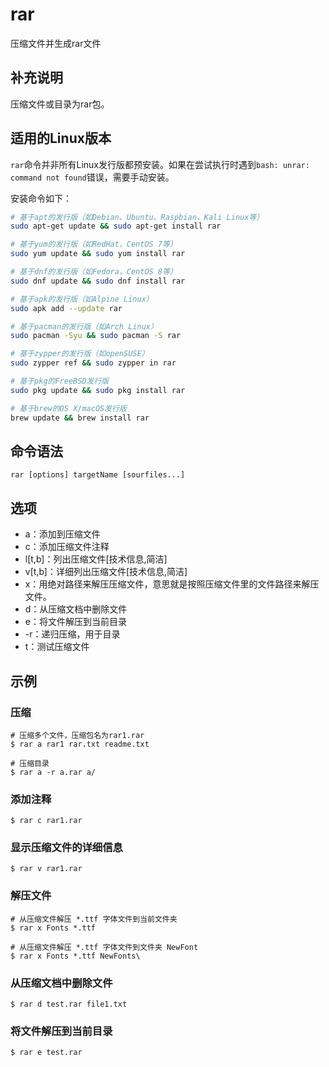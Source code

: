 rar
===

压缩文件并生成rar文件

## 补充说明

压缩文件或目录为rar包。

## 适用的Linux版本

`rar`命令并非所有Linux发行版都预安装。如果在尝试执行时遇到`bash: unrar: command not found`错误，需要手动安装。

安装命令如下：

```bash
# 基于apt的发行版（如Debian、Ubuntu、Raspbian、Kali Linux等）
sudo apt-get update && sudo apt-get install rar

# 基于yum的发行版（如RedHat，CentOS 7等）
sudo yum update && sudo yum install rar

# 基于dnf的发行版（如Fedora，CentOS 8等）
sudo dnf update && sudo dnf install rar

# 基于apk的发行版（如Alpine Linux）
sudo apk add --update rar

# 基于pacman的发行版（如Arch Linux）
sudo pacman -Syu && sudo pacman -S rar

# 基于zypper的发行版（如openSUSE）
sudo zypper ref && sudo zypper in rar

# 基于pkg的FreeBSD发行版
sudo pkg update && sudo pkg install rar

# 基于brew的OS X/macOS发行版
brew update && brew install rar
```

##  命令语法

```
rar [options] targetName [sourfiles...]
```

##  选项

- a：添加到压缩文件
- c：添加压缩文件注释
- l[t,b]：列出压缩文件[技术信息,简洁]
- v[t,b]：详细列出压缩文件[技术信息,简洁]
- x：用绝对路径来解压压缩文件，意思就是按照压缩文件里的文件路径来解压文件。
- d：从压缩文档中删除文件
- e：将文件解压到当前目录
- -r：递归压缩，用于目录
- t：测试压缩文件

## 示例

### 压缩

```shell
# 压缩多个文件，压缩包名为rar1.rar
$ rar a rar1 rar.txt readme.txt

# 压缩目录
$ rar a -r a.rar a/
```

### 添加注释

```shell
$ rar c rar1.rar
```

### 显示压缩文件的详细信息

```shell
$ rar v rar1.rar
```

### 解压文件

```shell
# 从压缩文件解压 *.ttf 字体文件到当前文件夹
$ rar x Fonts *.ttf

# 从压缩文件解压 *.ttf 字体文件到文件夹 NewFont
$ rar x Fonts *.ttf NewFonts\
```

### 从压缩文档中删除文件

```shell
$ rar d test.rar file1.txt
```

### 将文件解压到当前目录

```shell
$ rar e test.rar
```
